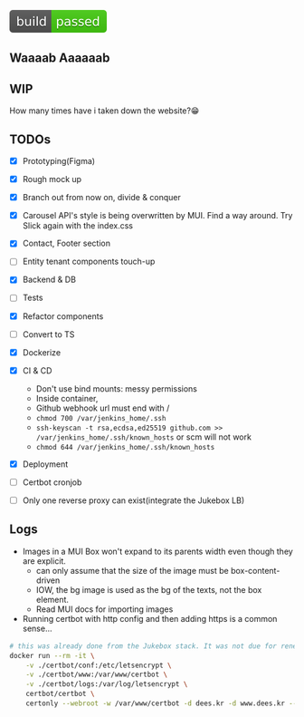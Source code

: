 ![Build Status](./web/badges/build-status.svg)

## Waaaab Aaaaaab

## WIP
How many times have i taken down the website?😁

## TODOs
- [x] Prototyping(Figma)
- [x] Rough mock up
- [x] Branch out from now on, divide & conquer
- [x] Carousel API's style is being overwritten by MUI. Find a way around. Try Slick again with the index.css
- [x] Contact, Footer section
- [ ] Entity tenant components touch-up
- [x] Backend & DB
- [ ] Tests
- [x] Refactor components
- [ ] Convert to TS
- [x] Dockerize
- [x] CI & CD
    - Don't use bind mounts: messy permissions
    - Inside container,
    - Github webhook url must end with / 
    - `chmod 700 /var/jenkins_home/.ssh`
    - `ssh-keyscan -t rsa,ecdsa,ed25519 github.com >> /var/jenkins_home/.ssh/known_hosts` or scm will not work 
    - `chmod 644 /var/jenkins_home/.ssh/known_hosts`
- [x] Deployment
- [ ] Certbot cronjob
- [ ] Only one reverse proxy can exist(integrate the Jukebox LB)


## Logs
- Images in a MUI Box won't expand to its parents width even though they are explicit.
    - can only assume that the size of the image must be box-content-driven
    - IOW, the bg image is used as the bg of the texts, not the box element.
    - Read MUI docs for importing images
- Running certbot with http config and then adding https is a common sense...
```bash
# this was already done from the Jukebox stack. It was not due for renewal(copy pasted certs)
docker run --rm -it \
    -v ./certbot/conf:/etc/letsencrypt \
    -v ./certbot/www:/var/www/certbot \
    -v ./certbot/logs:/var/log/letsencrypt \
    certbot/certbot \
    certonly --webroot -w /var/www/certbot -d dees.kr -d www.dees.kr --non-interactive --agree-tos --email tunacome@gmail.com
```